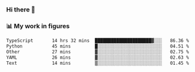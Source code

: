 ### Hi there 👋

### 📊 My work in figures

<!--START_SECTION:waka-->

```txt
TypeScript       14 hrs 32 mins  █████████████████████▓░░░   86.36 %
Python           45 mins         █░░░░░░░░░░░░░░░░░░░░░░░░   04.51 %
Other            27 mins         ▓░░░░░░░░░░░░░░░░░░░░░░░░   02.75 %
YAML             26 mins         ▓░░░░░░░░░░░░░░░░░░░░░░░░   02.63 %
Text             14 mins         ▒░░░░░░░░░░░░░░░░░░░░░░░░   01.45 %
```

<!--END_SECTION:waka-->
